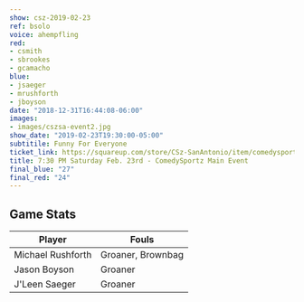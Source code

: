 ```yaml
---
show: csz-2019-02-23
ref: bsolo
voice: ahempfling
red:
- csmith
- sbrookes
- gcamacho
blue:
- jsaeger
- mrushforth
- jboyson
date: "2018-12-31T16:44:08-06:00"
images:
- images/cszsa-event2.jpg
show_date: "2019-02-23T19:30:00-05:00"
subtitile: Funny For Everyone
ticket_link: https://squareup.com/store/CSz-SanAntonio/item/comedysportz-saturday-night-22
title: 7:30 PM Saturday Feb. 23rd - ComedySportz Main Event
final_blue: "27"
final_red: "24"
---
```


## Game Stats

| **Player** | **Fouls** |
|--------|-------|
|Michael Rushforth|Groaner, Brownbag|
|Jason Boyson |Groaner   |
|J'Leen Saeger   |Groaner   |

